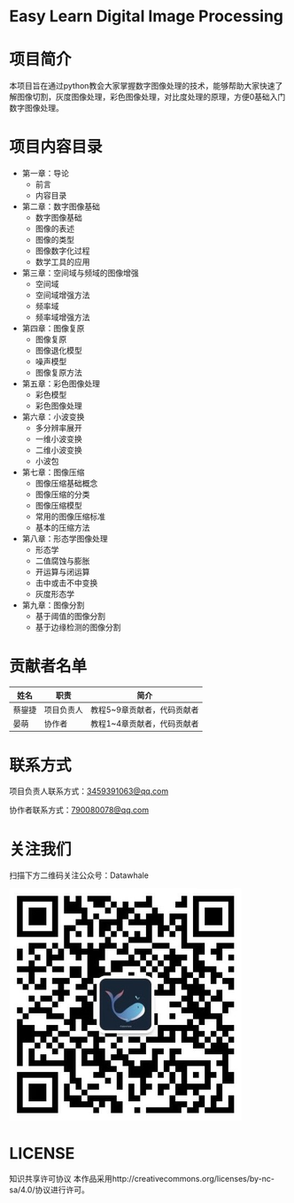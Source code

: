 # Easy Learn Digital Image Processing 

# 项目简介
本项目旨在通过python教会大家掌握数字图像处理的技术，能够帮助大家快速了解图像切割，灰度图像处理，彩色图像处理，对比度处理的原理，方便0基础入门数字图像处理。

# 项目内容目录

- 第一章：导论
  - 前言
  - 内容目录
- 第二章：数字图像基础
  - 数字图像基础
  - 图像的表述
  - 图像的类型
  - 图像数字化过程
  - 数学工具的应用
- 第三章：空间域与频域的图像增强
  - 空间域
  - 空间域增强方法
  - 频率域
  - 频率域增强方法
- 第四章：图像复原
  - 图像复原
  - 图像退化模型
  - 噪声模型
  - 图像复原方法
- 第五章：彩色图像处理
  - 彩色模型
  - 彩色图像处理
- 第六章：小波变换
  - 多分辨率展开
  - 一维小波变换
  - 二维小波变换
  - 小波包
- 第七章：图像压缩
  - 图像压缩基础概念
  - 图像压缩的分类
  - 图像压缩模型
  - 常用的图像压缩标准
  - 基本的压缩方法
- 第八章：形态学图像处理
  - 形态学
  - 二值腐蚀与膨胀
  - 开运算与闭运算
  - 击中或击不中变换
  - 灰度形态学
- 第九章：图像分割
  - 基于阈值的图像分割
  - 基于边缘检测的图像分割

# 贡献者名单
| 姓名 | 职责 | 简介 |
| ---- | ---- | ---- |
| 蔡鋆捷 | 项目负责人 | 教程5~9章贡献者，代码贡献者 |
| 晏萌 | 协作者 | 教程1~4章贡献者，代码贡献者|

# 联系方式
项目负责人联系方式：3459391063@qq.com

协作者联系方式：790080078@qq.com

# 关注我们
扫描下方二维码关注公众号：Datawhale
  
   ![](images/datawhale.jpg)

# LICENSE
知识共享许可协议
本作品采用http://creativecommons.org/licenses/by-nc-sa/4.0/协议进行许可。
